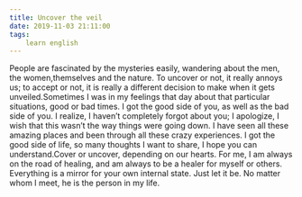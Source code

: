 ```yaml
---
title: Uncover the veil
date: 2019-11-03 21:11:00
tags:
    learn english
---
```

People are fascinated by the mysteries easily, wandering about the men, the women,themselves and the nature. To uncover or not, it really annoys us; to accept or not, it is really a different decision to make when it gets unveiled.Sometimes I was in my feelings that day about that particular situations, good or bad times. I got the good side of you, as well as the bad side of you. I realize, I haven’t completely forgot about you; I apologize, I wish that this wasn’t the way things were going down. I have seen all these amazing places and been through all these crazy experiences. I got the good side of life, so many thoughts I want to share, I hope you can understand.Cover or uncover, depending on our hearts. For me, I am always on the road of healing, and am always to be a healer for myself or others. Everything is a mirror for your own internal state. Just let it be. No matter whom I meet, he is the person in my life.  